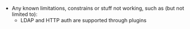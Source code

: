 * Any known limitations, constrains or stuff not working, such as (but not limited to):
    * LDAP and HTTP auth are supported through plugins
